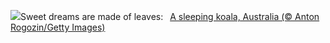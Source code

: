 ![](https://www.bing.com/th?id=OHR.SleepyKoala_EN-GB8056580586_UHD.jpg&w=1000)Sweet dreams are made of leaves:&nbsp;&ensp;[A sleeping koala, Australia (© Anton Rogozin/Getty Images)](https://www.bing.com/th?id=OHR.SleepyKoala_EN-GB8056580586_UHD.jpg)
<br><br/>
